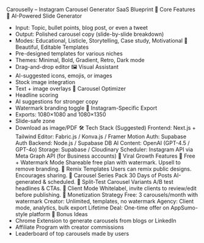 Carouselly – Instagram Carousel Generator SaaS Blueprint
🔑 Core Features
🧠 AI-Powered Slide Generator
- Input: Topic, bullet points, blog post, or even a tweet
- Output: Polished carousel copy (slide-by-slide breakdown)
- Modes: Educational, Listicle, Storytelling, Case study, Motivational
🎨 Beautiful, Editable Templates
- Pre-designed templates for various niches
- Themes: Minimal, Bold, Gradient, Retro, Dark mode
- Drag-and-drop editor
🖼 Visual Assistant
- AI-suggested icons, emojis, or images
- Stock image integration
- Text + image overlays
🎯 Carousel Optimizer
- Headline scoring
- AI suggestions for stronger copy
- Watermark branding toggle
📐 Instagram-Specific Export
- Exports: 1080×1080 and 1080×1350
- Slide-safe zone
- Download as image/PDF
🛠 Tech Stack (Suggested)
Frontend: Next.js + Tailwind
Editor: Fabric.js / Konva.js / Framer Motion
Auth: Supabase Auth
Backend: Node.js / Supabase DB
AI Content: OpenAI (GPT-4.5 / GPT-4o)
Storage: Supabase / Cloudinary
Scheduler: Instagram API via Meta Graph API (for Business accounts)
🚀 Viral Growth Features
🌱 Free + Watermark Mode
Shareable free plan with watermark. Upsell to remove branding.
👥 Remix Templates
Users can remix public designs. Encourages sharing.
🧩 Carousel Series Pack
30 Days of Posts AI-generated & scheduled.
🧪 Split-Test Carousel Variants
A/B test headlines & CTAs.
🤝 Client Mode
Whitelabel, invite clients to review/edit before publishing.
💸 Monetization Strategy
Free: 3 carousels/month with watermark
Creator: Unlimited, templates, no watermark
Agency: Client mode, analytics, bulk export
Lifetime Deal: One-time offer on AppSumo-style platform
🎁 Bonus Ideas
- Chrome Extension to generate carousels from blogs or LinkedIn
- Affiliate Program with creator commissions
- Leaderboard of top carousels made by users

